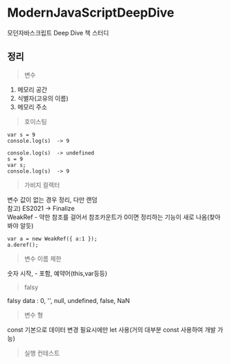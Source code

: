 # ModernJavaScriptDeepDive
모던자바스크립트 Deep Dive 책 스터디

## 정리
> 변수 
1. 메모리 공간
2. 식별자(고유의 이름)
3. 메모리 주소

> 호이스팅
```
var s = 9
console.log(s)  -> 9
```
```
console.log(s)  -> undefined
s = 9
var s;
console.log(s)  -> 9
```

> 가비지 컬렉터

변수 값이 없는 경우 정리, 다만 랜덤\
참고) ES2021 -> Finalize\
WeakRef - 약한 참조를 걸어서 참조카운트가 0이면 정리하는 기능이 새로 나옴(찾아봐야 알듯)
```
var a = new WeakRef({ a:1 });
a.deref();
```

> 변수 이름 제한

숫자 시작, - 포함, 예약어(this,var등등)

> falsy
> 
falsy data : 0, '', null, undefined, false, NaN

> 변수 형

const 기본으로 데이터 변경 필요시에만 let 사용(거의 대부분 const 사용하여 개발 가능)

> 실행 컨테스트

